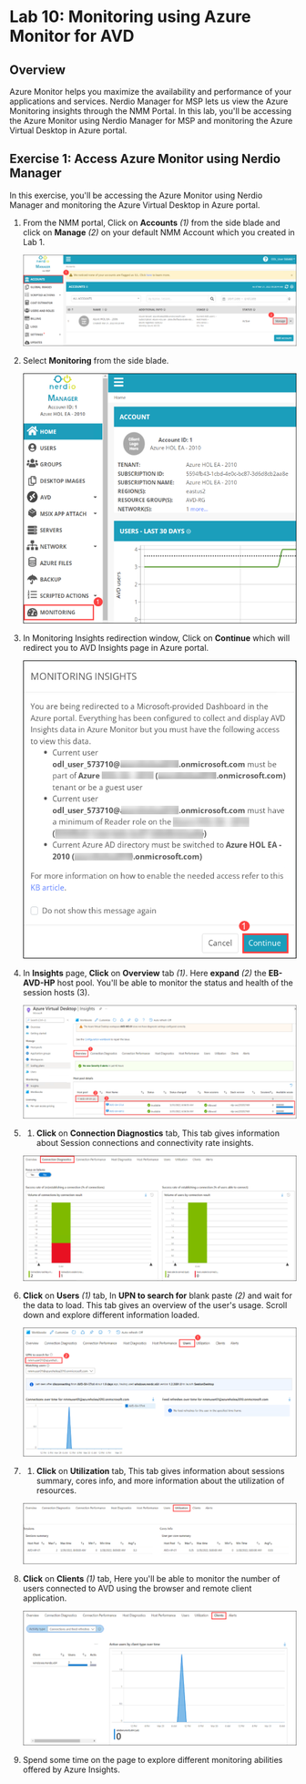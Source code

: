 # Lab 10: Monitoring using Azure Monitor for AVD

## Overview

Azure Monitor helps you maximize the availability and performance of your applications and services. Nerdio Manager for MSP lets us view the Azure Monitoring insights through the NMM Portal. In this lab, you'll be accessing the Azure Monitor using Nerdio Manager for MSP and monitoring the Azure Virtual Desktop in Azure portal.

## Exercise 1: Access Azure Monitor using Nerdio Manager

In this exercise, you'll be accessing the Azure Monitor using Nerdio Manager and monitoring the Azure Virtual Desktop in Azure portal. 

1. From the NMM portal, Click on **Accounts** *(1)* from the side blade and click on **Manage** *(2)* on your default NMM Account which you created in Lab 1.

   ![](media/2s1.png)
   
1. Select **Monitoring** from the side blade.

   ![](media/9s1.png)
  
1. In Monitoring Insights redirection window, Click on **Continue** which will redirect you to AVD Insights page in Azure portal.

   ![](media/9s2.png)
   
1. In **Insights** page, **Click** on **Overview** tab *(1)*. Here **expand** *(2)* the **EB-AVD-HP** host pool. You'll be able to monitor the status and health of the session hosts (3).

   ![ws name.](media/9s3.png)
   
1. 1. **Click** on **Connection Diagnostics** tab, This tab gives information about Session connections and connectivity rate insights.

   ![ws name.](media/9s7.png)
   
1. **Click** on **Users** *(1)* tab, In **UPN to search for** blank paste **<inject key="NMM User 01" />** *(2)* and wait for the data to load. This tab gives an overview of the user's usage. Scroll down and explore different information loaded.

   ![ws name.](media/9s4.png)
   
1. 1. **Click** on **Utilization** tab, This tab gives information about sessions summary, cores info, and more information about the utilization of resources.

   ![ws name.](media/9s5.png)
   
1. **Click** on **Clients** *(1)* tab, Here you'll be able to monitor the number of users connected to AVD using the browser and remote client application.

   ![ws name.](media/9s6.png)
   
1. Spend some time on the page to explore different monitoring abilities offered by Azure Insights.
